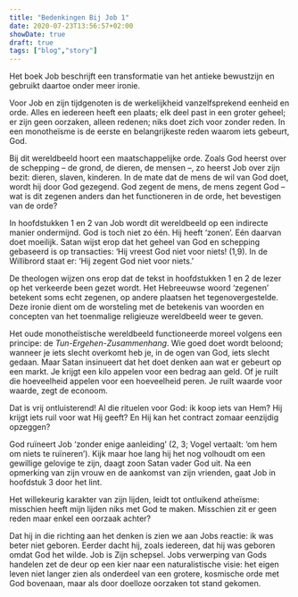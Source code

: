 ```yaml
---
title: "Bedenkingen Bij Job 1"
date: 2020-07-23T13:56:57+02:00
showDate: true
draft: true
tags: ["blog","story"]
---
```


Het boek Job beschrijft een transformatie van het antieke bewustzijn en gebruikt daartoe onder meer ironie.    

Voor Job en zijn tijdgenoten is de werkelijkheid vanzelfsprekend eenheid en orde. Alles en iedereen heeft een plaats; elk deel past in een groter geheel; er zijn geen oorzaken, alleen redenen; niks doet zich voor zonder reden. In een monotheïsme is de eerste en belangrijkeste reden waarom iets gebeurt, God.  

Bij dit wereldbeeld hoort een maatschappelijke orde. Zoals God heerst over de schepping  – de grond, de dieren, de mensen –, zo heerst Job over zijn bezit: dieren, slaven, kinderen. In de mate dat de mens de wil van God doet, wordt hij door God gezegend. God zegent de mens, de mens zegent God – wat is dit zegenen anders dan het functioneren in de orde, het bevestigen van de orde? 

In hoofdstukken 1 en 2 van Job wordt dit wereldbeeld op een indirecte manier ondermijnd. God is toch niet zo één. Hij heeft ‘zonen’. Eén daarvan doet moeilijk. Satan wijst erop dat het geheel van God en schepping gebaseerd is op transacties: ‘Hij vreest God niet voor niets! (1,9). In de Willibrord staat er: ‘Hij zegent God niet voor niets.’ 

De theologen wijzen ons erop dat de tekst in hoofdstukken 1 en 2 de lezer op het verkeerde been gezet wordt. Het Hebreeuwse woord ‘zegenen’ betekent soms echt zegenen, op andere plaatsen het tegenovergestelde. Deze ironie dient om de worsteling met de betekenis van woorden en concepten van het toenmalige religieuze wereldbeeld weer te geven.   

Het oude monotheïstische wereldbeeld functioneerde moreel volgens een principe: de *Tun-Ergehen-Zusammenhang*. Wie goed doet wordt beloond; wanneer je iets slecht overkomt heb je, in de ogen van God, iets slecht gedaan. Maar Satan insinueert dat het doet denken aan wat er gebeurt op een markt. Je krijgt een kilo appelen voor een bedrag aan geld. Of je ruilt die hoeveelheid appelen voor een hoeveelheid peren. Je ruilt waarde voor waarde, zegt de econoom.  

Dat is vrij ontluisterend! Al die rituelen voor God: ik koop iets van Hem? Hij krijgt iets ruil voor wat Hij geeft? En Hij kan het contract zomaar eenzijdig opzeggen?

God ruïneert Job ‘zonder enige aanleiding’ (2, 3; Vogel vertaalt: ‘om hem om niets te ruïneren’). Kijk maar hoe lang hij het nog volhoudt om een gewillige gelovige te zijn, daagt zoon Satan vader God uit. Na een opmerking van zijn vrouw en de aankomst van zijn vrienden, gaat Job in hoofdstuk 3 door het lint.  

Het willekeurig karakter van zijn lijden, leidt tot ontluikend atheïsme: misschien heeft mijn lijden niks met God te maken. Misschien zit er geen reden maar enkel een oorzaak achter? 

Dat hij in die richting aan het denken is zien we aan Jobs reactie: ik was beter niet geboren. Eerder dacht hij, zoals iedereen, dat hij was geboren omdat God het wilde. Job is Zijn schepsel. Jobs verwerping van Gods handelen zet de deur op een kier naar een naturalistische visie: het eigen leven niet langer zien als onderdeel van een grotere, kosmische orde met God bovenaan, maar als door doelloze oorzaken tot stand gekomen. 

